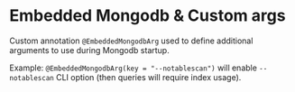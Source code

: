 # Embedded Mongodb & Custom args

Custom annotation `@EmbeddedMongodbArg` used to define additional arguments to use during Mongodb startup.

Example: `@EmbeddedMongodbArg(key = "--notablescan")` will enable `--notablescan` CLI option (then queries will require index usage).
